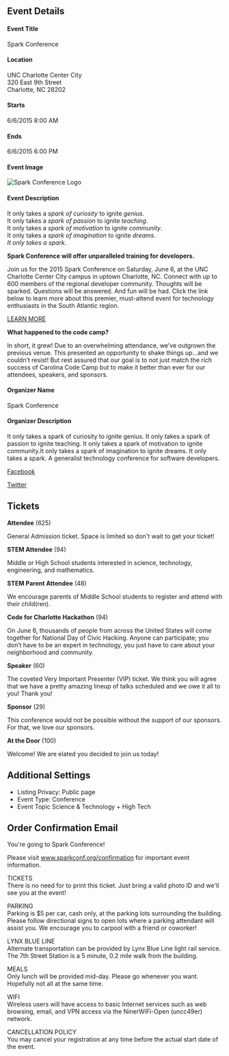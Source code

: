 ## Event Details

#### Event Title

Spark Conference

#### Location

UNC Charlotte Center City<br />
320 East 9th Street<br />
Charlotte, NC 28202

#### Starts

6/6/2015 8:00 AM

#### Ends

6/6/2015 6:00 PM

#### Event Image

![Spark Conference Logo]()

#### Event Description

It only takes a *spark of curiosity* to ignite *genius*.<br />
It only takes a *spark of passion* to ignite *teaching*.<br />
It only takes a *spark of motivation* to ignite *community*.<br />
It only takes a *spark of imagination* to ignite *dreams*.<br />
*It only takes a spark.*

**Spark Conference will offer unparalleled training for developers.**

Join us for the 2015 Spark Conference on Saturday, June 6, at the UNC Charlotte Center City campus in uptown Charlotte, NC. Connect with up to 600 members of the regional developer community. Thoughts will be sparked. Questions will be answered. And fun will be had. Click the link below to learn more about this premier, must-attend event for technology enthusiasts in the South Atlantic region.

[LEARN MORE](http://sparkconf.org/)

**What happened to the code camp?**

In short, it grew! Due to an overwhelming attendance, we’ve outgrown the previous venue. This presented an opportunity to shake things up…and we couldn’t resist! But rest assured that our goal is to not just match the rich success of Carolina Code Camp but to make it better than ever for our attendees, speakers, and sponsors.

#### Organizer Name

Spark Conference

#### Organizer Description

It only takes a spark of curiosity to ignite genius. It only takes a spark of passion to ignite teaching. It only takes a spark of motivation to ignite community.It only takes a spark of imagination to ignite dreams. It only takes a spark. A generalist technology conference for software developers.

[Facebook](https://www.facebook.com/SparkConfOrg)

[Twitter](https://twitter.com/SparkConfOrg)

## Tickets

**Attendee** (625)

General Admission ticket. Space is limited so don't wait to get your ticket!

**STEM Attendee** (94)

Middle or High School students interested in science, technology, engineering, and mathematics.

**STEM Parent Attendee** (48)

We encourage parents of Middle School students to register and attend with their child(ren).

**Code for Charlotte Hackathon** (94)

On June 6, thousands of people from across the United States will come together for National Day of Civic Hacking. Anyone can participate; you don’t have to be an expert in technology, you just have to care about your neighborhood and community.

**Speaker** (60)

The coveted Very Important Presenter (VIP) ticket. We think you will agree that we have a pretty amazing lineup of talks scheduled and we owe it all to you! Thank you!

**Sponsor** (29)

This conference would not be possible without the support of our sponsors. For that, we love our sponsors.

**At the Door** (100)

Welcome! We are elated you decided to join us today!

## Additional Settings

* Listing Privacy: Public page
* Event Type: Conference
* Event Topic Science & Technology + High Tech

## Order Confirmation Email

You're going to Spark Conference!

Please visit www.sparkconf.org/confirmation for important event information.

TICKETS<br />
There is no need for to print this ticket. Just bring a valid photo ID and we'll see you at the event!

PARKING<br />
Parking is $5 per car, cash only, at the parking lots surrounding the building. Please follow directional signs to open lots where a parking attendant will assist you. We encourage you to carpool with a friend or coworker!

LYNX BLUE LINE<br />
Alternate transportation can be provided by Lynx Blue Line light rail service. The 7th Street Station is a 5 minute, 0.2 mile walk from the building.

MEALS<br />
Only lunch will be provided mid-day. Please go whenever you want. Hopefully not all at the same time.

WIFI<br />
Wireless users will have access to basic Internet services such as web browsing, email, and VPN access via the NinerWiFi-Open (uncc49er) network.

CANCELLATION POLICY<br />
You may cancel your registration at any time before the actual start date of the event.
